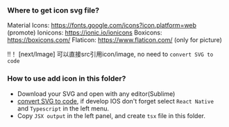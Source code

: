 ### Where to get icon svg file?
Material Icons:     https://fonts.google.com/icons?icon.platform=web (promote)
Ionicons:   https://ionic.io/ionicons
Boxicons:   https://boxicons.com/
Flaticon:   https://www.flaticon.com/ (only for picture)

!!！ [next/Image] 可以直接src引用icon/image, no need to `convert SVG to code`

### How to use add icon in this folder?
- Download your SVG and open with any editor(Sublime)
- [convert SVG to code](https://react-svgr.com/playground/?native=true&typescript=true), if develop IOS don't forget select `React Native` and `Typescript` in the left menu.
- Copy `JSX output` in the left panel, and create `tsx` file in this folder.
